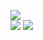 ![](https://img.shields.io/badge/version-v0.7.1-gold)  
![](https://img.shields.io/badge/python-v3.10.1-blue)
![](https://img.shields.io/badge/Flask-v2.1.2-pink)